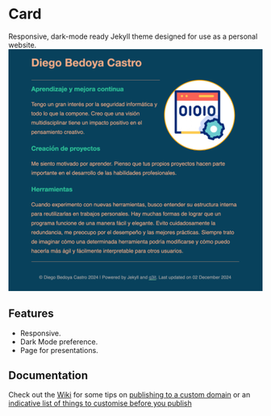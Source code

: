 # Card

Responsive, dark-mode ready Jekyll theme designed for use as a personal website.
![Screenshot of a comment on a GitHub issue showing an image, added in the Markdown, of an Octocat smiling and raising a tentacle.](card.png)

## Features
- Responsive.
- Dark Mode preference.
- Page for presentations.

## Documentation

Check out the [Wiki](https://github.com/q3it/card/wiki) for some tips on [publishing to a custom domain](https://github.com/q3it/card/wiki/Publishing-your-website) or an [indicative list of things to customise before you publish](https://github.com/q3it/card/wiki/Customising-your-website) 

